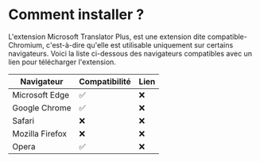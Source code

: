 # Comment installer ?
L'extension Microsoft Translator Plus, est une extension dite compatible-Chromium, c'est-à-dire qu'elle est utilisable uniquement sur certains navigateurs. Voici la liste ci-dessous des navigateurs compatibles avec un lien pour télécharger l'extension.

| Navigateur       | Compatibilité      | Lien |
| ---------------- | ------------------ | ---- |
| Microsoft Edge   | :white_check_mark: | :x:  |
| Google Chrome    | :white_check_mark: | :x:  |
| Safari           | :x:                | :x:  |
| Mozilla Firefox  | :x:                | :x:  |
| Opera            | :white_check_mark: | :x:  |

